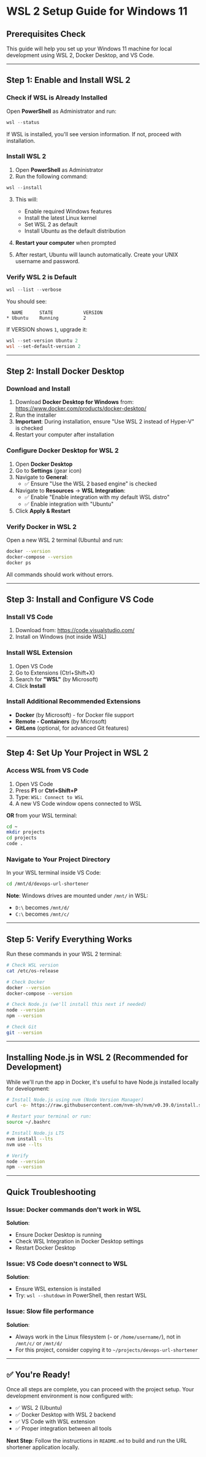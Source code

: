 # WSL 2 Setup Guide for Windows 11

## Prerequisites Check

This guide will help you set up your Windows 11 machine for local development using WSL 2, Docker Desktop, and VS Code.

---

## Step 1: Enable and Install WSL 2

### Check if WSL is Already Installed
Open **PowerShell** as Administrator and run:
```powershell
wsl --status
```

If WSL is installed, you'll see version information. If not, proceed with installation.

### Install WSL 2
1. Open **PowerShell** as Administrator
2. Run the following command:
```powershell
wsl --install
```

3. This will:
   - Enable required Windows features
   - Install the latest Linux kernel
   - Set WSL 2 as default
   - Install Ubuntu as the default distribution

4. **Restart your computer** when prompted

5. After restart, Ubuntu will launch automatically. Create your UNIX username and password.

### Verify WSL 2 is Default
```powershell
wsl --list --verbose
```

You should see:
```
  NAME      STATE           VERSION
* Ubuntu    Running         2
```

If VERSION shows `1`, upgrade it:
```powershell
wsl --set-version Ubuntu 2
wsl --set-default-version 2
```

---

## Step 2: Install Docker Desktop

### Download and Install
1. Download **Docker Desktop for Windows** from: https://www.docker.com/products/docker-desktop/
2. Run the installer
3. **Important**: During installation, ensure "Use WSL 2 instead of Hyper-V" is checked
4. Restart your computer after installation

### Configure Docker Desktop for WSL 2
1. Open **Docker Desktop**
2. Go to **Settings** (gear icon)
3. Navigate to **General**:
   - ✅ Ensure "Use the WSL 2 based engine" is checked
4. Navigate to **Resources** → **WSL Integration**:
   - ✅ Enable "Enable integration with my default WSL distro"
   - ✅ Enable integration with "Ubuntu"
5. Click **Apply & Restart**

### Verify Docker in WSL 2
Open a new WSL 2 terminal (Ubuntu) and run:
```bash
docker --version
docker-compose --version
docker ps
```

All commands should work without errors.

---

## Step 3: Install and Configure VS Code

### Install VS Code
1. Download from: https://code.visualstudio.com/
2. Install on Windows (not inside WSL)

### Install WSL Extension
1. Open VS Code
2. Go to Extensions (Ctrl+Shift+X)
3. Search for **"WSL"** (by Microsoft)
4. Click **Install**

### Install Additional Recommended Extensions
- **Docker** (by Microsoft) - for Docker file support
- **Remote - Containers** (by Microsoft)
- **GitLens** (optional, for advanced Git features)

---

## Step 4: Set Up Your Project in WSL 2

### Access WSL from VS Code
1. Open VS Code
2. Press **F1** or **Ctrl+Shift+P**
3. Type: `WSL: Connect to WSL`
4. A new VS Code window opens connected to WSL

**OR** from your WSL terminal:
```bash
cd ~
mkdir projects
cd projects
code .
```

### Navigate to Your Project Directory
In your WSL terminal inside VS Code:
```bash
cd /mnt/d/devops-url-shortener
```

**Note**: Windows drives are mounted under `/mnt/` in WSL:
- `D:\` becomes `/mnt/d/`
- `C:\` becomes `/mnt/c/`

---

## Step 5: Verify Everything Works

Run these commands in your WSL 2 terminal:

```bash
# Check WSL version
cat /etc/os-release

# Check Docker
docker --version
docker-compose --version

# Check Node.js (we'll install this next if needed)
node --version
npm --version

# Check Git
git --version
```

---

## Installing Node.js in WSL 2 (Recommended for Development)

While we'll run the app in Docker, it's useful to have Node.js installed locally for development:

```bash
# Install Node.js using nvm (Node Version Manager)
curl -o- https://raw.githubusercontent.com/nvm-sh/nvm/v0.39.0/install.sh | bash

# Restart your terminal or run:
source ~/.bashrc

# Install Node.js LTS
nvm install --lts
nvm use --lts

# Verify
node --version
npm --version
```

---

## Quick Troubleshooting

### Issue: Docker commands don't work in WSL
**Solution**: 
- Ensure Docker Desktop is running
- Check WSL Integration in Docker Desktop settings
- Restart Docker Desktop

### Issue: VS Code doesn't connect to WSL
**Solution**:
- Ensure WSL extension is installed
- Try: `wsl --shutdown` in PowerShell, then restart WSL

### Issue: Slow file performance
**Solution**:
- Always work in the Linux filesystem (`~` or `/home/username/`), not in `/mnt/c/` or `/mnt/d/`
- For this project, consider copying it to `~/projects/devops-url-shortener`

---

## ✅ You're Ready!

Once all steps are complete, you can proceed with the project setup. Your development environment is now configured with:
- ✅ WSL 2 (Ubuntu)
- ✅ Docker Desktop with WSL 2 backend
- ✅ VS Code with WSL extension
- ✅ Proper integration between all tools

**Next Step**: Follow the instructions in `README.md` to build and run the URL shortener application locally.
